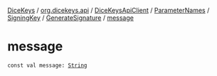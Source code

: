 [DiceKeys](../../../../../index.md) / [org.dicekeys.api](../../../../index.md) / [DiceKeysApiClient](../../../index.md) / [ParameterNames](../../index.md) / [SigningKey](../index.md) / [GenerateSignature](index.md) / [message](./message.md)

# message

`const val message: `[`String`](https://kotlinlang.org/api/latest/jvm/stdlib/kotlin/-string/index.html)